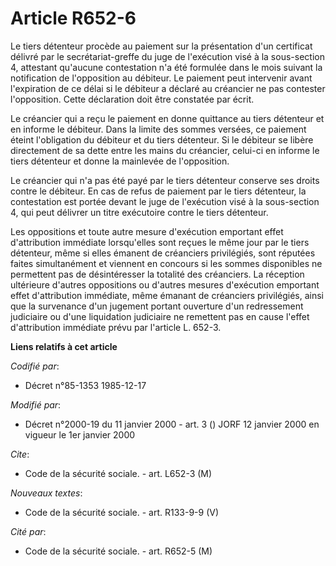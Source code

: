 # Article R652-6

Le tiers détenteur procède au paiement sur la présentation d'un certificat délivré par le secrétariat-greffe du juge de
l'exécution visé à la sous-section 4, attestant qu'aucune contestation n'a été formulée dans le mois suivant la notification
de l'opposition au débiteur. Le paiement peut intervenir avant l'expiration de ce délai si le débiteur a déclaré au créancier
ne pas contester l'opposition. Cette déclaration doit être constatée par écrit.

Le créancier qui a reçu le paiement en donne quittance au tiers détenteur et en informe le débiteur. Dans la limite des
sommes versées, ce paiement éteint l'obligation du débiteur et du tiers détenteur. Si le débiteur se libère directement de sa
dette entre les mains du créancier, celui-ci en informe le tiers détenteur et donne la mainlevée de l'opposition.

Le créancier qui n'a pas été payé par le tiers détenteur conserve ses droits contre le débiteur. En cas de refus de paiement
par le tiers détenteur, la contestation est portée devant le juge de l'exécution visé à la sous-section 4, qui peut délivrer
un titre exécutoire contre le tiers détenteur.

Les oppositions et toute autre mesure d'exécution emportant effet d'attribution immédiate lorsqu'elles sont reçues le même
jour par le tiers détenteur, même si elles émanent de créanciers privilégiés, sont réputées faites simultanément et viennent
en concours si les sommes disponibles ne permettent pas de désintéresser la totalité des créanciers. La réception ultérieure
d'autres oppositions ou d'autres mesures d'exécution emportant effet d'attribution immédiate, même émanant de créanciers
privilégiés, ainsi que la survenance d'un jugement portant ouverture d'un redressement judiciaire ou d'une liquidation
judiciaire ne remettent pas en cause l'effet d'attribution immédiate prévu par l'article L. 652-3.

**Liens relatifs à cet article**

_Codifié par_:

  - Décret n°85-1353 1985-12-17

_Modifié par_:

  - Décret n°2000-19 du 11 janvier 2000 - art. 3 () JORF 12 janvier 2000 en vigueur le 1er janvier 2000

_Cite_:

  - Code de la sécurité sociale. - art. L652-3 (M)

_Nouveaux textes_:

  - Code de la sécurité sociale. - art. R133-9-9 (V)

_Cité par_:

  - Code de la sécurité sociale. - art. R652-5 (M)
